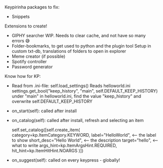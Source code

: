Keypirinha packages to fix:
- Snippets

Extensions to create!
- GIPHY searcher
    WIP. Needs to clear cache, and not have so many errors 😅
- Folder-bookmarks, to get used to python and the plugin tool
    Setup in custom txt-db, translations of folders to open in explorer
- Meme creator (if possible)
- Spotify controller
- Password generator

Know how for KP:
- Read from .ini-file:
 self.load_settings()
 Reads helloworld.ini
 settings.get_bool("keep_history", "main", self.DEFAULT_KEEP_HISTORY)
 under "main" in helloworld.ini, find the value "keep_history" and overwrite self.DEFAULT_KEEP_HISTORY

- on_start(self):
  called after install

- on_catalog(self):
  called after install, refresh and selecting an item

  self.set_catalog([self.create_item(
            category=kp.ItemCategory.KEYWORD,
            label="HelloWorld", <-- the label to show
            short_desc="Hello World", <-- the description
            target="hello", <-- what to write
            args_hint=kp.ItemArgsHint.REQUIRED,
            hit_hint=kp.ItemHitHint.NOARGS
        )])

- on_suggest(self):
  called on every keypress - globally!